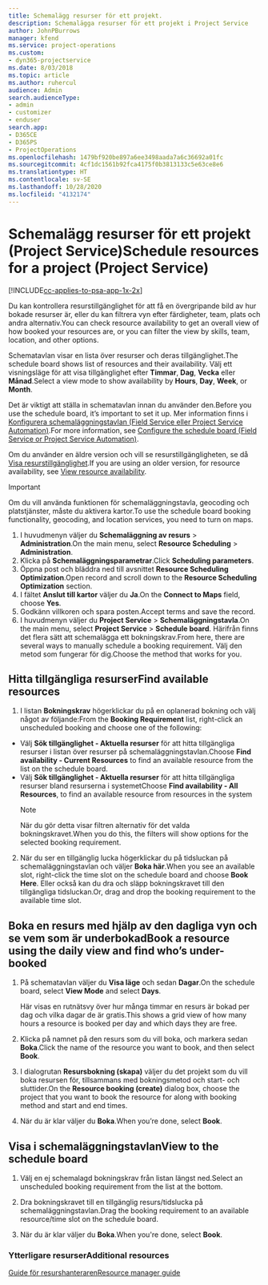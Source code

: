 ```yaml
---
title: Schemalägg resurser för ett projekt.
description: Schemalägga resurser för ett projekt i Project Service
author: JohnPBurrows
manager: kfend
ms.service: project-operations
ms.custom:
- dyn365-projectservice
ms.date: 8/03/2018
ms.topic: article
ms.author: ruhercul
audience: Admin
search.audienceType:
- admin
- customizer
- enduser
search.app:
- D365CE
- D365PS
- ProjectOperations
ms.openlocfilehash: 1479bf920be897a6ee3498aada7a6c36692a01fc
ms.sourcegitcommit: 4cf1dc1561b92fca4175f0b3813133c5e63ce8e6
ms.translationtype: HT
ms.contentlocale: sv-SE
ms.lasthandoff: 10/28/2020
ms.locfileid: "4132174"
---
```

# <a name="schedule-resources-for-a-project-project-service"></a><span data-ttu-id="7e8cb-103">Schemalägg resurser för ett projekt (Project Service)</span><span class="sxs-lookup"><span data-stu-id="7e8cb-103">Schedule resources for a project (Project Service)</span></span>

[!INCLUDE[cc-applies-to-psa-app-1x-2x](../includes/cc-applies-to-psa-app-1x-2x.md)]

<span data-ttu-id="7e8cb-104">Du kan kontrollera resurstillgänglighet för att få en övergripande bild av hur bokade resurser är, eller du kan filtrera vyn efter färdigheter, team, plats och andra alternativ.</span><span class="sxs-lookup"><span data-stu-id="7e8cb-104">You can check resource availability to get an overall view of how booked your resources are, or you can filter the view by skills, team, location, and other options.</span></span>  
  
<span data-ttu-id="7e8cb-105">Schematavlan visar en lista över resurser och deras tillgänglighet.</span><span class="sxs-lookup"><span data-stu-id="7e8cb-105">The schedule board shows list of resources and their availability.</span></span> <span data-ttu-id="7e8cb-106">Välj ett visningsläge för att visa tillgänglighet efter **Timmar**, **Dag**, **Vecka** eller **Månad**.</span><span class="sxs-lookup"><span data-stu-id="7e8cb-106">Select a view mode to show availability by **Hours**, **Day**, **Week**, or **Month**.</span></span>  
  
<span data-ttu-id="7e8cb-107">Det är viktigt att ställa in schematavlan innan du använder den.</span><span class="sxs-lookup"><span data-stu-id="7e8cb-107">Before you use the schedule board, it’s important to set it up.</span></span> <span data-ttu-id="7e8cb-108">Mer information finns i [Konfigurera schemaläggningstavlan (Field Service eller Project Service Automation)](https://docs.microsoft.com/dynamics365/field-service/configure-schedule-board).</span><span class="sxs-lookup"><span data-stu-id="7e8cb-108">For more information, see [Configure the schedule board (Field Service or Project Service Automation)](https://docs.microsoft.com/dynamics365/field-service/configure-schedule-board).</span></span>
  
<span data-ttu-id="7e8cb-109">Om du använder en äldre version och vill se resurstillgängligheten, se då [Visa resurstillgänglighet](../psa/view-resource-availability.md).</span><span class="sxs-lookup"><span data-stu-id="7e8cb-109">If you are using an older version, for resource availability, see [View resource availability](../psa/view-resource-availability.md).</span></span>  

> [!IMPORTANT]
>  <span data-ttu-id="7e8cb-110">Om du vill använda funktionen för schemaläggningstavla, geocoding och platstjänster, måste du aktivera kartor.</span><span class="sxs-lookup"><span data-stu-id="7e8cb-110">To use the schedule board booking functionality, geocoding, and location services, you need to turn on maps.</span></span>  
> 
> 1. <span data-ttu-id="7e8cb-111">I huvudmenyn väljer du **Schemaläggning av resurs** > **Administration**.</span><span class="sxs-lookup"><span data-stu-id="7e8cb-111">On the main menu, select **Resource Scheduling** > **Administration**.</span></span>  
> 2. <span data-ttu-id="7e8cb-112">Klicka på **Schemaläggningsparametrar**.</span><span class="sxs-lookup"><span data-stu-id="7e8cb-112">Click **Scheduling parameters**.</span></span>  
> 3. <span data-ttu-id="7e8cb-113">Öppna post och bläddra ned till avsnittet **Resource Scheduling Optimization**.</span><span class="sxs-lookup"><span data-stu-id="7e8cb-113">Open record and scroll down to the **Resource Scheduling Optimization** section.</span></span>  
> 4. <span data-ttu-id="7e8cb-114">I fältet **Anslut till kartor** väljer du **Ja**.</span><span class="sxs-lookup"><span data-stu-id="7e8cb-114">On the **Connect to Maps** field, choose **Yes**.</span></span>  
> 5. <span data-ttu-id="7e8cb-115">Godkänn villkoren och spara posten.</span><span class="sxs-lookup"><span data-stu-id="7e8cb-115">Accept terms and save the record.</span></span>  
> 6. <span data-ttu-id="7e8cb-116">I huvudmenyn väljer du **Project Service** > **Schemaläggningstavla**.</span><span class="sxs-lookup"><span data-stu-id="7e8cb-116">On the main menu, select **Project Service** > **Schedule board**.</span></span> <span data-ttu-id="7e8cb-117">Härifrån finns det flera sätt att schemalägga ett bokningskrav.</span><span class="sxs-lookup"><span data-stu-id="7e8cb-117">From here, there are several ways to manually schedule a booking requirement.</span></span> <span data-ttu-id="7e8cb-118">Välj den metod som fungerar för dig.</span><span class="sxs-lookup"><span data-stu-id="7e8cb-118">Choose the method that works for you.</span></span>
  
## <a name="find-available-resources"></a><span data-ttu-id="7e8cb-119">Hitta tillgängliga resurser</span><span class="sxs-lookup"><span data-stu-id="7e8cb-119">Find available resources</span></span>

1.  <span data-ttu-id="7e8cb-120">I listan **Bokningskrav** högerklickar du på en oplanerad bokning och välj något av följande:</span><span class="sxs-lookup"><span data-stu-id="7e8cb-120">From the **Booking Requirement** list, right-click an unscheduled booking and choose one of the following:</span></span>  
  
- <span data-ttu-id="7e8cb-121">Välj **Sök tillgänglighet - Aktuella resurser** för att hitta tillgängliga resurser i listan över resurser på schemaläggningstavlan.</span><span class="sxs-lookup"><span data-stu-id="7e8cb-121">Choose **Find availability - Current Resources** to find an available resource from the list on the schedule board.</span></span>  
- <span data-ttu-id="7e8cb-122">Välj **Sök tillgänglighet - Aktuella resurser** för att hitta tillgängliga resurser bland resurserna i systemet</span><span class="sxs-lookup"><span data-stu-id="7e8cb-122">Choose **Find availability - All Resources**, to find an available resource from resources in the system</span></span>  
   > [!NOTE]
   >  <span data-ttu-id="7e8cb-123">När du gör detta visar filtren alternativ för det valda bokningskravet.</span><span class="sxs-lookup"><span data-stu-id="7e8cb-123">When you do this, the filters will show options for the selected booking requirement.</span></span>  
  
2. <span data-ttu-id="7e8cb-124">När du ser en tillgänglig lucka högerklickar du på tidsluckan på schemaläggningstavlan och väljer **Boka här**.</span><span class="sxs-lookup"><span data-stu-id="7e8cb-124">When you see an available slot, right-click the time slot on the schedule board and choose **Book Here**.</span></span> <span data-ttu-id="7e8cb-125">Eller också kan du dra och släpp bokningskravet till den tillgängliga tidsluckan.</span><span class="sxs-lookup"><span data-stu-id="7e8cb-125">Or, drag and drop the booking requirement to the available time slot.</span></span>  
  

## <a name="book-a-resource-using-the-daily-view-and-find-whos-under-booked"></a><span data-ttu-id="7e8cb-126">Boka en resurs med hjälp av den dagliga vyn och se vem som är underbokad</span><span class="sxs-lookup"><span data-stu-id="7e8cb-126">Book a resource using the daily view and find who’s under-booked</span></span>
  
1.  <span data-ttu-id="7e8cb-127">På schematavlan väljer du **Visa läge** och sedan **Dagar**.</span><span class="sxs-lookup"><span data-stu-id="7e8cb-127">On the schedule board, select **View Mode** and select **Days**.</span></span>  
  
    <span data-ttu-id="7e8cb-128">Här visas en rutnätsvy över hur många timmar en resurs är bokad per dag och vilka dagar de är gratis.</span><span class="sxs-lookup"><span data-stu-id="7e8cb-128">This shows a grid view of how many hours a resource is booked per day and which days they are free.</span></span>  
  
2.  <span data-ttu-id="7e8cb-129">Klicka på namnet på den resurs som du vill boka, och markera sedan **Boka**.</span><span class="sxs-lookup"><span data-stu-id="7e8cb-129">Click the name of the resource you want to book, and then select **Book**.</span></span>  
  
3.  <span data-ttu-id="7e8cb-130">I dialogrutan **Resursbokning (skapa)** väljer du det projekt som du vill boka resursen för, tillsammans med bokningsmetod och start- och sluttider.</span><span class="sxs-lookup"><span data-stu-id="7e8cb-130">On the **Resource booking (create)** dialog box, choose the project that you want to book the resource for along with booking method and start and end times.</span></span>  
  
4.  <span data-ttu-id="7e8cb-131">När du är klar väljer du **Boka**.</span><span class="sxs-lookup"><span data-stu-id="7e8cb-131">When you’re done, select **Book**.</span></span>  
  
## <a name="view-to-the-schedule-board"></a><span data-ttu-id="7e8cb-132">Visa i schemaläggningstavlan</span><span class="sxs-lookup"><span data-stu-id="7e8cb-132">View to the schedule board</span></span>
  
1.  <span data-ttu-id="7e8cb-133">Välj en ej schemalagd bokningskrav från listan längst ned.</span><span class="sxs-lookup"><span data-stu-id="7e8cb-133">Select an unscheduled booking requirement from the list at the bottom.</span></span>  
  
2.  <span data-ttu-id="7e8cb-134">Dra bokningskravet till en tillgänglig resurs/tidslucka på schemaläggningstavlan.</span><span class="sxs-lookup"><span data-stu-id="7e8cb-134">Drag the booking requirement to an available resource/time slot on the schedule board.</span></span>  
  
3.  <span data-ttu-id="7e8cb-135">När du är klar väljer du **Boka**.</span><span class="sxs-lookup"><span data-stu-id="7e8cb-135">When you're done, select **Book**.</span></span>  
  
### <a name="additional-resources"></a><span data-ttu-id="7e8cb-136">Ytterligare resurser</span><span class="sxs-lookup"><span data-stu-id="7e8cb-136">Additional resources</span></span>  
 [<span data-ttu-id="7e8cb-137">Guide för resurshanteraren</span><span class="sxs-lookup"><span data-stu-id="7e8cb-137">Resource manager guide</span></span>](../psa/resource-manager-guide.md)
